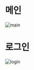 <h1>메인</h1>

![main](https://github.com/juwon9871/Projects-PetCheck/assets/133927434/4799de52-8df2-4c96-95a1-26536c6d2b17)

<h1>로그인</h1>

![login](https://github.com/juwon9871/Projects-PetCheck/assets/133927434/bd551f89-c3e3-4835-b51b-a6bbe9a0ac74)
